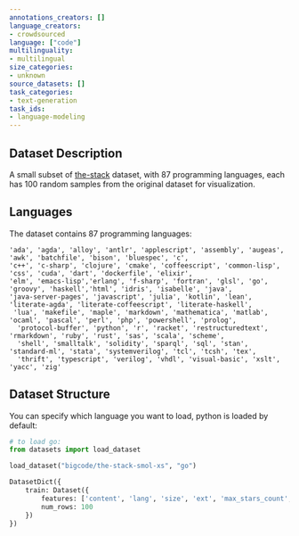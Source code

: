 ```yaml
---
annotations_creators: []
language_creators:
- crowdsourced
language: ["code"]
multilinguality:
- multilingual
size_categories:
- unknown
source_datasets: []
task_categories:
- text-generation
task_ids:
- language-modeling
---
```


## Dataset Description
A small subset  of [the-stack](https://huggingface.co/datasets/bigcode/the-stack) dataset, with 87 programming languages, each  has 100 random samples from the original dataset for visualization. 


## Languages

The dataset contains 87 programming languages:
````
'ada', 'agda', 'alloy', 'antlr', 'applescript', 'assembly', 'augeas', 'awk', 'batchfile', 'bison', 'bluespec', 'c',
'c++', 'c-sharp', 'clojure', 'cmake', 'coffeescript', 'common-lisp', 'css', 'cuda', 'dart', 'dockerfile', 'elixir',
'elm', 'emacs-lisp','erlang', 'f-sharp', 'fortran', 'glsl', 'go', 'groovy', 'haskell','html', 'idris', 'isabelle', 'java', 
'java-server-pages', 'javascript', 'julia', 'kotlin', 'lean', 'literate-agda', 'literate-coffeescript', 'literate-haskell',
 'lua', 'makefile', 'maple', 'markdown', 'mathematica', 'matlab', 'ocaml', 'pascal', 'perl', 'php', 'powershell', 'prolog',
  'protocol-buffer', 'python', 'r', 'racket', 'restructuredtext', 'rmarkdown', 'ruby', 'rust', 'sas', 'scala', 'scheme', 
  'shell', 'smalltalk', 'solidity', 'sparql', 'sql', 'stan', 'standard-ml', 'stata', 'systemverilog', 'tcl', 'tcsh', 'tex', 
  'thrift', 'typescript', 'verilog', 'vhdl', 'visual-basic', 'xslt', 'yacc', 'zig'
`````
## Dataset Structure
You can specify which language you want to load, python is loaded by default:
```python
# to load go:
from datasets import load_dataset

load_dataset("bigcode/the-stack-smol-xs", "go")

DatasetDict({
    train: Dataset({
        features: ['content', 'lang', 'size', 'ext', 'max_stars_count', 'avg_line_length', 'max_line_length', 'alphanum_fraction'],
        num_rows: 100
    })
})
```
